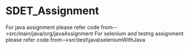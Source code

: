 # SDET_Assignment
For java assignment please refer code from-->src/main/java/org/javaAssignment
For selenium and testng assignment please refer code from-->src\test\java\seleniumWithJava
